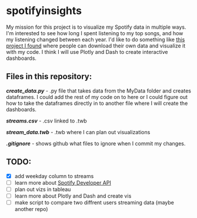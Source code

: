 # spotifyinsights

My mission for this project is to visualize my Spotify data in multiple ways. I'm interested to see how long I spent listening to my top songs, and how my listening changed between each year. I'd like to do something like [this project I found](https://github.com/luka1199/geo-heatmap) where people can download their own data and visualize it with my code. I think I will use Plotly and Dash to create interactive dashboards.

## Files in this repository:

__*create_data.py*__ - .py file that takes data from the MyData folder and creates dataframes. I could add the rest of my code on to here or I could figure out how to take the dataframes directly in to another file where I will create the dashboards.

__*streams.csv*__ - .csv linked to .twb

__*stream_data.twb*__ - .twb where I can plan out visualizations

__*.gitignore*__ - shows github what files to ignore when I commit my changes.

## TODO:

- [x] add weekday column to streams
- [ ] learn more about [Spotify Developer API](https://developer.spotify.com/)
- [ ] plan out vizs in tableau
- [ ] learn more about Plotly and Dash and create vis
- [ ] make script to compare two diffrent users streaming data (maybe another repo)
